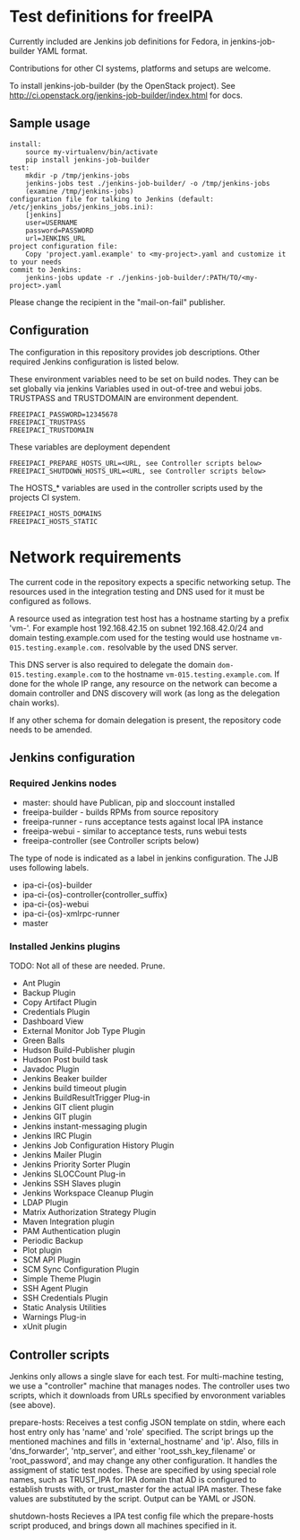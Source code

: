 # Test definitions for freeIPA

Currently included are Jenkins job definitions for Fedora, in
jenkins-job-builder YAML format.

Contributions for other CI systems, platforms and setups are welcome.

To install jenkins-job-builder (by the OpenStack project).
See http://ci.openstack.org/jenkins-job-builder/index.html for docs.

## Sample usage

    install:
        source my-virtualenv/bin/activate
        pip install jenkins-job-builder
    test:
        mkdir -p /tmp/jenkins-jobs
        jenkins-jobs test ./jenkins-job-builder/ -o /tmp/jenkins-jobs
        (examine /tmp/jenkins-jobs)
    configuration file for talking to Jenkins (default: /etc/jenkins_jobs/jenkins_jobs.ini):
        [jenkins]
        user=USERNAME
        password=PASSWORD
        url=JENKINS_URL
    project configuration file:
        Copy 'project.yaml.example' to <my-project>.yaml and customize it to your needs
    commit to Jenkins:
        jenkins-jobs update -r ./jenkins-job-builder/:PATH/TO/<my-project>.yaml

Please change the recipient in the "mail-on-fail" publisher.


## Configuration

The configuration in this repository provides job descriptions.
Other required Jenkins configuration is listed below.

These environment variables need to be set on build nodes. They can be set globally via jenkins
Variables used in out-of-tree and webui jobs. TRUSTPASS and TRUSTDOMAIN are environment dependent.

    FREEIPACI_PASSWORD=12345678
    FREEIPACI_TRUSTPASS
    FREEIPACI_TRUSTDOMAIN

These variables are deployment dependent

    FREEIPACI_PREPARE_HOSTS_URL=<URL, see Controller scripts below>
    FREEIPACI_SHUTDOWN_HOSTS_URL=<URL, see Controller scripts below>

The HOSTS_* variables are used in the controller scripts used by the projects CI system.

    FREEIPACI_HOSTS_DOMAINS
    FREEIPACI_HOSTS_STATIC

# Network requirements

The current code in the repository expects a specific networking setup.
The resources used in the integration testing and DNS used for it must be
configured as follows.

A resource used as integration test host has a hostname starting by a prefix
'vm-'. For example host 192.168.42.15 on subnet 192.168.42.0/24 and domain testing.example.com
used for the testing would use hostname `vm-015.testing.example.com.` resolvable by the
used DNS server.

This DNS server is also required to delegate the domain `dom-015.testing.example.com`
to the hostname `vm-015.testing.example.com`.
If done for the whole IP range, any resource on the network can become a domain controller
and DNS discovery will work (as long as the delegation chain works).

If any other schema for domain delegation is present, the repository code needs to be amended.


## Jenkins configuration

### Required Jenkins nodes

- master:
    should have Publican, pip and sloccount installed
- freeipa-builder - builds RPMs from source repository
- freeipa-runner - runs acceptance tests against local IPA instance
- freeipa-webui - similar to acceptance tests, runs webui tests
- freeipa-controller  (see Controller scripts below)

The type of node is indicated as a label in jenkins configuration. The JJB uses following labels.

- ipa-ci-{os}-builder
- ipa-ci-{os}-controller{controller_suffix}
- ipa-ci-{os}-webui
- ipa-ci-{os}-xmlrpc-runner
- master

### Installed Jenkins plugins

TODO: Not all of these are needed. Prune.

- Ant Plugin
- Backup Plugin
- Copy Artifact Plugin
- Credentials Plugin
- Dashboard View
- External Monitor Job Type Plugin
- Green Balls
- Hudson Build-Publisher plugin
- Hudson Post build task
- Javadoc Plugin
- Jenkins Beaker builder
- Jenkins build timeout plugin
- Jenkins BuildResultTrigger Plug-in
- Jenkins GIT client plugin
- Jenkins GIT plugin
- Jenkins instant-messaging plugin
- Jenkins IRC Plugin
- Jenkins Job Configuration History Plugin
- Jenkins Mailer Plugin
- Jenkins Priority Sorter Plugin
- Jenkins SLOCCount Plug-in
- Jenkins SSH Slaves plugin
- Jenkins Workspace Cleanup Plugin
- LDAP Plugin
- Matrix Authorization Strategy Plugin
- Maven Integration plugin
- PAM Authentication plugin
- Periodic Backup
- Plot plugin
- SCM API Plugin
- SCM Sync Configuration Plugin
- Simple Theme Plugin
- SSH Agent Plugin
- SSH Credentials Plugin
- Static Analysis Utilities
- Warnings Plug-in
- xUnit plugin

## Controller scripts

Jenkins only allows a single slave for each test. For multi-machine testing,
we use a "controller" machine that manages nodes.
The controller uses two scripts, which it downloads from URLs specified
by envoronment variables (see above).

prepare-hosts:
    Receives a test config JSON template on stdin,
    where each host entry only has 'name' and 'role' specified.
    The script brings up the mentioned machines and fills
    in 'external_hostname' and 'ip'.
    Also, fills in 'dns_forwarder', 'ntp_server', and either
    'root_ssh_key_filename' or 'root_password', and may change
    any other configuration.
    It handles the assigment of static test nodes. These are
    specified by using special role names, such as TRUST_IPA for IPA domain
    that AD is configured to establish trusts with, or trust_master for the
    actual IPA master. These fake values are substituted by the script.
    Output can be YAML or JSON.

shutdown-hosts
    Recieves a IPA test config file which the prepare-hosts script produced,
    and brings down all machines specified in it.
